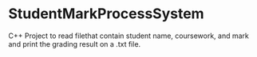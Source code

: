 # StudentMarkProcessSystem
C++ Project to read filethat contain student name, coursework, and mark and print the grading result on a .txt file.
